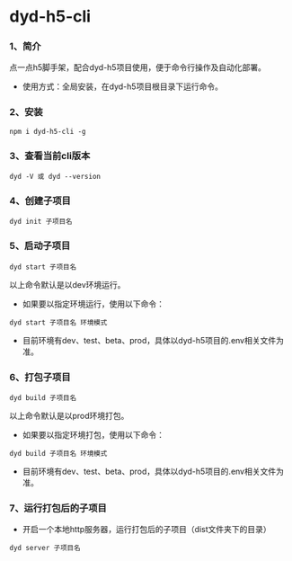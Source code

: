 # dyd-h5-cli

### 1、简介
点一点h5脚手架，配合dyd-h5项目使用，便于命令行操作及自动化部署。

+ 使用方式：全局安装，在dyd-h5项目根目录下运行命令。

### 2、安装
```
npm i dyd-h5-cli -g
```

### 3、查看当前cli版本
```
dyd -V 或 dyd --version
```

### 4、创建子项目
```
dyd init 子项目名
```

### 5、启动子项目
```
dyd start 子项目名
```
以上命令默认是以dev环境运行。
+ 如果要以指定环境运行，使用以下命令：
```
dyd start 子项目名 环境模式
```
+ 目前环境有dev、test、beta、prod，具体以dyd-h5项目的.env相关文件为准。

### 6、打包子项目
```
dyd build 子项目名
```
以上命令默认是以prod环境打包。
+ 如果要以指定环境打包，使用以下命令：
```
dyd build 子项目名 环境模式
```
+ 目前环境有dev、test、beta、prod，具体以dyd-h5项目的.env相关文件为准。

### 7、运行打包后的子项目
+ 开启一个本地http服务器，运行打包后的子项目（dist文件夹下的目录）
```
dyd server 子项目名
```

